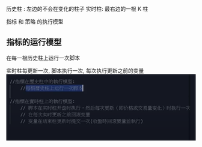 


历史柱 : 左边的不会在变化的柱子
实时柱:  最右边的一根 K 柱


指标 和 策略 的执行模型

## 指标的运行模型
在每一根历史柱上运行一次脚本

实时柱每更新一次, 脚本执行一次, 每次执行更新之前的变量
![](../../assets/Pasted%20image%2020240529200352.png)

